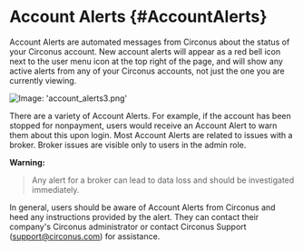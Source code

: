 # Account Alerts {#AccountAlerts}
Account Alerts are automated messages from Circonus about the status of your Circonus account. New account alerts will appear as a red bell icon next to the user menu icon at the top right of the page, and will show any active alerts from any of your Circonus accounts, not just the one you are currently viewing.

![Image: 'account_alerts3.png'](/images/circonus/account_alerts3.png)

There are a variety of Account Alerts. For example, if the account has been stopped for nonpayment, users would receive an Account Alert to warn them about this upon login. Most Account Alerts are related to issues with a broker. Broker issues are visible only to users in the admin role.

**Warning:**
> Any alert for a broker can lead to data loss and should be investigated immediately.

In general, users should be aware of Account Alerts from Circonus and heed any instructions provided by the alert. They can contact their company's Circonus administrator or contact Circonus Support (support@circonus.com) for assistance.
